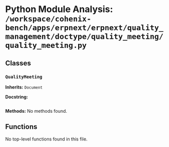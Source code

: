# Python Module Analysis: `/workspace/cohenix-bench/apps/erpnext/erpnext/quality_management/doctype/quality_meeting/quality_meeting.py`

## Classes

### `QualityMeeting`
**Inherits:** `Document`


**Docstring:**
```

```

**Methods:**
No methods found.




## Functions

No top-level functions found in this file.
